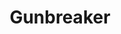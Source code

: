 ---
layout: default
title: Gunbreaker
description: A collection of macros for use with the Gunbreaker class
has_children: true
permalink: /Tank/Gunbreaker
---